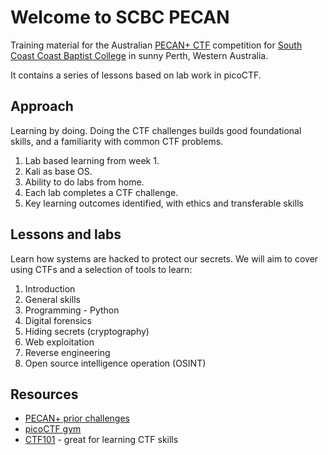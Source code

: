 # Welcome to SCBC PECAN

Training material for the Australian [PECAN+ CTF](https://pecanplus.ecusdf.org/) competition for [South Coast Coast Baptist College](https://www.scbc.wa.edu.au/) in sunny Perth, Western Australia.

It contains a series of lessons based on lab work in picoCTF.

## Approach

Learning by doing. Doing the CTF challenges builds good foundational skills, and a familiarity with common CTF problems.

1. Lab based learning from week 1.
1. Kali as base OS.
1. Ability to do labs from home.
1. Each lab completes a CTF challenge.
1. Key learning outcomes identified, with ethics and transferable skills

## Lessons and labs

Learn how systems are hacked to protect our secrets. We will aim to cover using CTFs and a selection of tools to learn:

1. Introduction
1. General skills
1. Programming - Python
1. Digital forensics
1. Hiding secrets (cryptography)
1. Web exploitation
1. Reverse engineering
1. Open source intelligence operation (OSINT)

## Resources

- [PECAN+ prior challenges](https://pecanplus.ecusri.org/?page=challenges)
- [picoCTF gym](https://play.picoctf.org/practice)
- [CTF101](https://ctf101.org/) - great for learning CTF skills
